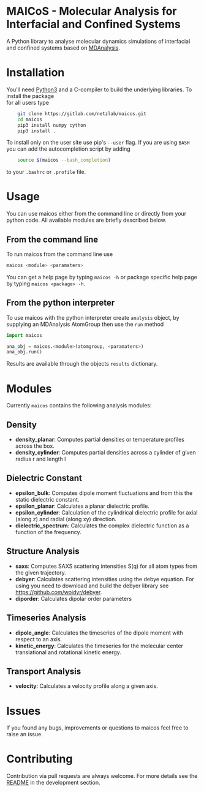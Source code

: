 # MAICoS - Molecular Analysis for Interfacial and Confined Systems

A Python library to analyse molecular dynamics simulations of
interfacial and confined systems based on
[MDAnalysis](https://www.mdanalysis.org).

# Installation

You'll need [Python3](https://www.python.org) and a C-compiler to build the
underlying libraries. To install the package  
for all users type

```sh
    git clone https://gitlab.com/netzlab/maicos.git
    cd maicos
    pip3 install numpy cython
    pip3 install .
```

To install only on the user site use pip's `--user` flag.
If you are using `BASH` you can add the autocompletion script
by adding

```sh
    source $(maicos --bash_completion)
```

to your `.bashrc` or `.profile` file.

# Usage

You can use maicos either from the command line or directly from your python
code. All available modules are briefly described below.

## From the command line

To run maicos from the command line use

```sh
maicos <module> <paramaters>
```

You can get a help page by typing `maicos -h` or package specific help page
by typing `maicos <package> -h`.

## From the python interpreter

To use maicos with the python interpreter create `analysis` object,
by supplying an MDAnalysis AtomGroup then use the `run` method

```python
import maicos

ana_obj = maicos.<module>(atomgroup, <paramaters>)
ana_obj.run()
```

Results are available through the objects `results` dictionary.

# Modules

Currently `maicos` contains the following analysis modules:

## Density
* **density_planar**: Computes partial densities or temperature profiles across the box.
* **density_cylinder**: Computes partial densities across a cylinder of given radius r and length l

## Dielectric Constant

* **epsilon_bulk**: Computes dipole moment fluctuations and from this the static dielectric constant.
* **epsilon_planar**: Calculates a planar dielectric profile.
* **epsilon_cylinder**: Calculation of the cylindrical dielectric profile for axial (along z) and radial (along xy) direction.
* **dielectric_spectrum**: Calculates the complex dielectric function as a function of the frequency.

## Structure Analysis

* **saxs**: Computes SAXS scattering intensities S(q) for all atom types from the given trajectory.
* **debyer**: Calculates scattering intensities using the debye equation. For using you need to download and build the debyer library see <https://github.com/wojdyr/debyer>.
* **diporder**: Calculates dipolar order parameters

## Timeseries Analysis

* **dipole_angle**: Calculates the timeseries of the dipole moment with respect to an axis.
* **kinetic_energy**: Calculates the timeseries for the molecular center translational and rotational kinetic energy.

## Transport Analysis

* **velocity**: Calculates a velocity profile along a given axis.

# Issues

If you found any bugs, improvements or questions to maicos feel free to raise an
issue.

# Contributing

Contribution via pull requests are always welcome.
For more details see the [README](developer/README.md) in the development section.
